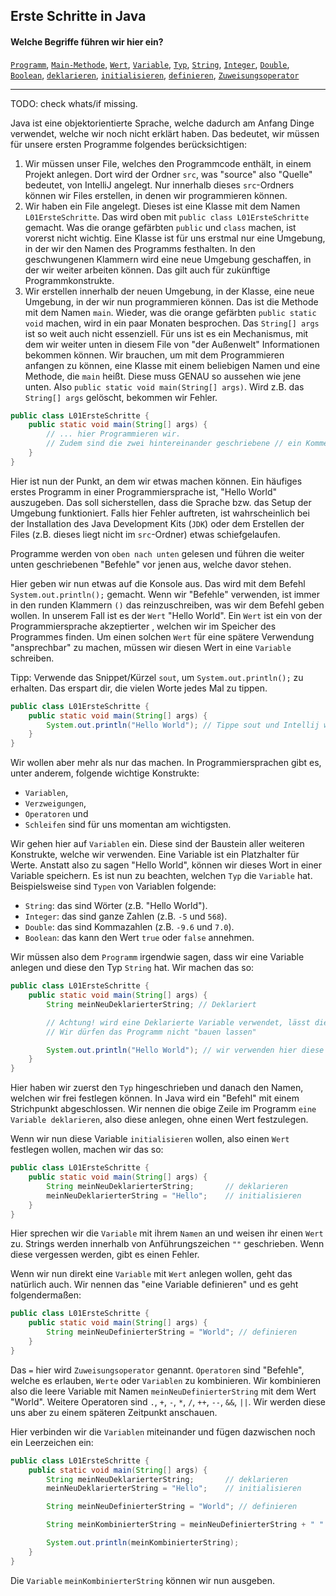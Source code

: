 ## Erste Schritte in Java

#### Welche Begriffe führen wir hier ein?
[`Programm`](glossar.md#programm), [`Main-Methode`](glossar.md#main-methode), [`Wert`](glossar.md#wert), [`Variable`](glossar.md#Variable), [`Typ`](glossar.md#Typ), [`String`](glossar.md#String), [`Integer`](glossar.md#integer), [`Double`](glossar.md#double), [`Boolean`](glossar.md#boolean), [`deklarieren`](glossar.md#deklarieren), [`initialisieren`](glossar.md#initialisieren), [`definieren`](glossar.md#definieren), [`Zuweisungsoperator`](glossar.md#Zuweisungsoperator)

---

TODO: check whats/if missing.

Java ist eine objektorientierte Sprache, welche dadurch am Anfang Dinge verwendet, welche wir noch nicht erklärt haben.
Das bedeutet, wir müssen für unsere ersten Programme folgendes berücksichtigen:

1. Wir müssen unser File, welches den Programmcode enthält, in einem Projekt anlegen.
   Dort wird der Ordner `src`, was "source" also "Quelle" bedeutet, von IntelliJ angelegt.
   Nur innerhalb dieses `src`-Ordners können wir Files erstellen, in denen wir programmieren können.
2. Wir haben ein File angelegt. Dieses ist eine Klasse mit dem Namen `L01ErsteSchritte`.
   Das wird oben mit `public class L01ErsteSchritte` gemacht. Was die orange gefärbten `public` und `class` machen, ist vorerst nicht wichtig.
   Eine Klasse ist für uns erstmal nur eine Umgebung, in der wir den Namen des Programms festhalten.
   In den geschwungenen Klammern wird eine neue Umgebung geschaffen, in der wir weiter arbeiten können. Das gilt auch für zukünftige Programmkonstrukte.
3. Wir erstellen innerhalb der neuen Umgebung, in der Klasse, eine neue Umgebung, in der wir nun programmieren können.
   Das ist die Methode mit dem Namen `main`. Wieder, was die orange gefärbten `public static void` machen, wird in ein paar Monaten besprochen.
   Das `String[] args` ist so weit auch nicht essenziell. Für uns ist es ein Mechanismus, mit dem wir weiter unten in diesem File von "der Außenwelt" Informationen bekommen können.
   Wir brauchen, um mit dem Programmieren anfangen zu können, eine Klasse mit einem beliebigen Namen und eine Methode, die `main` heißt.
   Diese muss GENAU so aussehen wie jene unten. Also `public static void main(String[] args)`. Wird z.B. das `String[] args` gelöscht, bekommen wir Fehler.

```java
public class L01ErsteSchritte {
    public static void main(String[] args) {
        // ... hier Programmieren wir. 
        // Zudem sind die zwei hintereinander geschriebene // ein Kommentar, welches keinen Programmcode darstellt.
    }
}
```

Hier ist nun der Punkt, an dem wir etwas machen können.
Ein häufiges erstes Programm in einer Programmiersprache ist, "Hello World" auszugeben.
Das soll sicherstellen, dass die Sprache bzw. das Setup der Umgebung funktioniert.
Falls hier Fehler auftreten, ist wahrscheinlich bei der Installation des Java Development Kits (`JDK`) oder dem Erstellen der Files (z.B. dieses liegt nicht im `src`-Ordner) etwas schiefgelaufen.

Programme werden von `oben nach unten` gelesen und führen die weiter unten geschriebenen "Befehle" vor jenen aus, welche davor stehen.

Hier geben wir nun etwas auf die Konsole aus. Das wird mit dem Befehl `System.out.println();` gemacht.
Wenn wir "Befehle" verwenden, ist immer in den runden Klammern `()` das reinzuschreiben, was wir dem Befehl geben wollen.
In unserem Fall ist es der `Wert` "Hello World". Ein `Wert` ist ein von der Programmiersprache akzeptierter , welchen wir im Speicher des Programmes finden. Um einen solchen `Wert` für eine spätere Verwendung "ansprechbar" zu machen, müssen wir diesen Wert in eine `Variable` schreiben. 

Tipp: Verwende das Snippet/Kürzel `sout`, um `System.out.println();` zu erhalten. Das erspart dir, die vielen Worte jedes Mal zu tippen.

```java
public class L01ErsteSchritte {
    public static void main(String[] args) {
        System.out.println("Hello World"); // Tippe sout und Intellij wird es dir in System.out.println(); umwandeln.
    }
}
```

Wir wollen aber mehr als nur das machen. In Programmiersprachen gibt es, unter anderem, folgende wichtige Konstrukte:

* `Variablen`, 
* `Verzweigungen`, 
* `Operatoren` und 
* `Schleifen` sind für uns momentan am wichtigsten.

Wir gehen hier auf `Variablen` ein. Diese sind der Baustein aller weiteren Konstrukte, welche wir verwenden.
Eine Variable ist ein Platzhalter für Werte. Anstatt also zu sagen "Hello World", können wir dieses Wort in einer Variable speichern.
Es ist nun zu beachten, welchen `Typ` die `Variable` hat.
Beispielsweise sind `Typen` von Variablen folgende:

- `String`: das sind Wörter (z.B. "Hello World").
- `Integer`: das sind ganze Zahlen (z.B. `-5` und `568`).
- `Double`: das sind Kommazahlen (z.B. `-9.6` und `7.0`).
- `Boolean`: das kann den Wert `true` oder `false` annehmen.

Wir müssen also dem `Programm` irgendwie sagen, dass wir eine Variable anlegen und diese den Typ `String` hat.
Wir machen das so:

```java
public class L01ErsteSchritte {
    public static void main(String[] args) {
        String meinNeuDeklarierterString; // Deklariert 

        // Achtung! wird eine Deklarierte Variable verwendet, lässt dies der Compiler nicht zu. 
        // Wir dürfen das Programm nicht "bauen lassen"

        System.out.println("Hello World"); // wir verwenden hier diese Variable, ohne dieser einen Wert zugewiesen zu haben.
    }
}
```

Hier haben wir zuerst den `Typ` hingeschrieben und danach den Namen, welchen wir frei festlegen können.
In Java wird ein "Befehl" mit einem Strichpunkt abgeschlossen.
Wir nennen die obige Zeile im Programm `eine Variable deklarieren`, also diese anlegen, ohne einen Wert festzulegen.

Wenn wir nun diese Variable `initialisieren` wollen, also einen `Wert` festlegen wollen, machen wir das so:

```java
public class L01ErsteSchritte {
    public static void main(String[] args) {
        String meinNeuDeklarierterString;       // deklarieren
        meinNeuDeklarierterString = "Hello";    // initialisieren
    }
}
```

Hier sprechen wir die `Variable` mit ihrem `Namen` an und weisen ihr einen `Wert` zu.
Strings werden innerhalb von Anführungszeichen `""` geschrieben. Wenn diese vergessen werden, gibt es einen Fehler.

Wenn wir nun direkt eine `Variable` mit `Wert` anlegen wollen, geht das natürlich auch.
Wir nennen das "eine Variable definieren" und es geht folgendermaßen:

```java
public class L01ErsteSchritte {
    public static void main(String[] args) {
        String meinNeuDefinierterString = "World"; // definieren
    }
}
```

Das `=` hier wird `Zuweisungsoperator` genannt. `Operatoren` sind "Befehle", welche es erlauben, `Werte` oder `Variablen` zu kombinieren.
Wir kombinieren also die leere Variable mit Namen `meinNeuDefinierterString` mit dem Wert "World".
Weitere Operatoren sind `.`, `+`, `-`, `*`, `/`, `++`, `--`, `&&`, `||`.
Wir werden diese uns aber zu einem späteren Zeitpunkt anschauen.

Hier verbinden wir die `Variablen` miteinander und fügen dazwischen noch ein Leerzeichen ein:

```java
public class L01ErsteSchritte {
    public static void main(String[] args) {
        String meinNeuDeklarierterString;       // deklarieren
        meinNeuDeklarierterString = "Hello";    // initialisieren

        String meinNeuDefinierterString = "World"; // definieren

        String meinKombinierterString = meinNeuDefinierterString + " " + meinNeuDeklarierterString; // mit Operator verbinden

        System.out.println(meinKombinierterString);
    }
}
```

Die `Variable` `meinKombinierterString` können wir nun ausgeben.